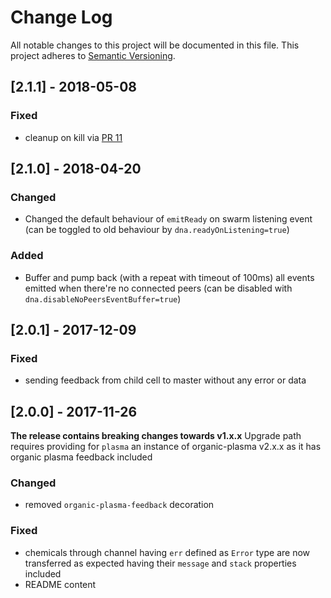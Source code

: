 # Change Log
All notable changes to this project will be documented in this file.
This project adheres to [Semantic Versioning](http://semver.org/).

## [2.1.1] - 2018-05-08

### Fixed

* cleanup on kill via [PR 11](https://github.com/node-organic/organic-plasma-channel/pull/11)

## [2.1.0] - 2018-04-20

### Changed

* Changed the default behaviour of `emitReady` on swarm listening
event (can be toggled to old behaviour by `dna.readyOnListening=true`)

### Added

* Buffer and pump back (with a repeat with timeout of 100ms) all
events emitted when there're no connected peers (can be disabled with
`dna.disableNoPeersEventBuffer=true`)

## [2.0.1] - 2017-12-09

### Fixed

- sending feedback from child cell to master without any error or data


## [2.0.0] - 2017-11-26

**The release contains breaking changes towards v1.x.x**
Upgrade path requires providing for `plasma` an instance of organic-plasma v2.x.x as
it has organic plasma feedback included

### Changed

- removed `organic-plasma-feedback` decoration

### Fixed

- chemicals through channel having `err` defined as `Error` type are now
transferred as expected having their `message` and `stack` properties included
- README content
